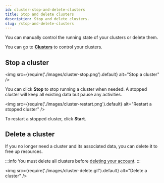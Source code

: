 ```yaml
---
id: cluster-stop-and-delete-clusters
title: Stop and delete clusters
description: Stop and delete clusters.
slug: /stop-and-delete-clusters
---
```


You can manually control the running state of your clusters or delete them.

You can go to [**Clusters**](https://cloud.risingwave.com/clusters/) to control your clusters.

## Stop a cluster

<ResponsiveGrid
 container
 direction="row"
 spacing="20"
 justifyContent="space-between"
 justifyItems="stretch"
 alignItems="baseline">

<ResponsiveGrid item xs={6} md={6}>

<img
src={require('./images/cluster-stop.png').default}
alt="Stop a cluster"
/>

You can click **Stop** to stop running a cluster when needed. A stopped cluster will keep all existing data but pause any activities.

</ResponsiveGrid>

<ResponsiveGrid item xs={6} md={6}>

<img
src={require('./images/cluster-restart.png').default}
alt="Restart a stopped cluster"
/>

To restart a stopped cluster, click **Start**.

</ResponsiveGrid>

</ResponsiveGrid>

## Delete a cluster

If you no longer need a cluster and its associated data, you can delete it to free up resources.

:::info
You must delete all clusters before [deleting your account](account-manage-your-account.md/?task=delete-account).
:::

<img
src={require('./images/cluster-delete.gif').default}
alt="Delete a cluster"
/>
